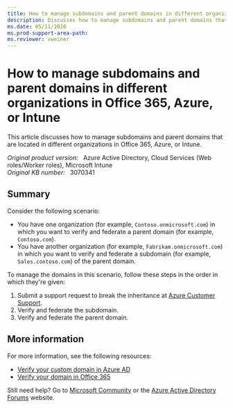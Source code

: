 ```yaml
---
title: How to manage subdomains and parent domains in different organizations in Office 365, Azure, or Intune
description: Discusses how to manage subdomains and parent domains that are located in different organizations in Office 365, Azure, or Intune.
ms.date: 05/11/2020
ms.prod-support-area-path: 
ms.reviewer: vweiner
---
```


# How to manage subdomains and parent domains in different organizations in Office 365, Azure, or Intune

This article discusses how to manage subdomains and parent domains that are located in different organizations in Office 365, Azure, or Intune.

_Original product version:_ &nbsp; Azure Active Directory, Cloud Services (Web roles/Worker roles), Microsoft Intune  
_Original KB number:_ &nbsp; 3070341

## Summary

Consider the following scenario:

- You have one organization (for example, `Contoso.onmicrosoft.com`) in which you want to verify and federate a parent domain (for example, `Contoso.com`).
- You have another organization (for example, `Fabrikam.onmicrosoft.com`) in which you want to verify and federate a subdomain (for example, `Sales.contoso.com`) of the parent domain.

To manage the domains in this scenario, follow these steps in the order in which they're given:

1. Submit a support request to break the inheritance at [Azure Customer Support](https://ms.portal.azure.com/).
2. Verify and federate the subdomain.
3. Verify and federate the parent domain.

## More information

For more information, see the following resources:

- [Verify your custom domain in Azure AD](https://docs.microsoft.com/previous-versions/azure/jj151788(v=azure.100))
- [Verify your domain in Office 365](https://docs.microsoft.com/microsoft-365/admin/setup/add-domain?view=o365-worldwide&preserve-view=true)

Still need help? Go to [Microsoft Community](https://answers.microsoft.com/) or the [Azure Active Directory Forums](https://social.msdn.microsoft.com/Forums) website.
